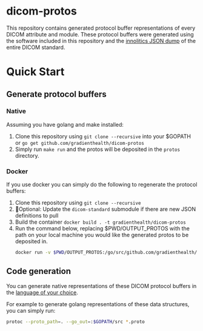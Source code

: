 # dicom-protos
This repository contains generated protocol buffer representations of every DICOM attribute and module. These protocol buffers were generated using the software included in this repository and the [innolitics JSON dump](https://github.com/innolitics/dicom-standard) of the entire DICOM standard. 

# Quick Start
## Generate protocol buffers
### Native
Assuming you have golang and make installed:
1. Clone this repository using `git clone --recursive` into your $GOPATH or `go get github.com/gradienthealth/dicom-protos`
2. Simply run `make run` and the protos will be deposited in the `protos` directory. 

### Docker
If you use docker you can simply do the following to regenerate the protocol buffers:
1. Clone this repository using `git clone --recursive`
2. :eyes:Optional: Update the `dicom-standard` submodule if there are new JSON definitions to pull
3. Build the container `docker build . -t gradienthealth/dicom-protos`
3. Run the command below, replacing $PWD/OUTPUT_PROTOS with the path on your local machine you would like the generated protos to be deposited in. 
   ```sh
   docker run -v $PWD/OUTPUT_PROTOS:/go/src/github.com/gradienthealth/dicom-protos/protos -it gradienthealth/dicom-protos make run
   ```

## Code generation
You can generate native representations of these DICOM protocol buffers in the [language of your choice](https://developers.google.com/protocol-buffers/docs/proto3#generating). 

For example to generate golang representations of these data structures, you can simply run:
```sh
protoc --proto_path=. --go_out=:$GOPATH/src *.proto
```
